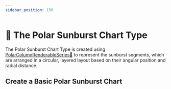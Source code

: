 ```yaml
---
sidebar_position: 150
---
```


# 🔄 The Polar Sunburst Chart Type

The Polar Sunburst Chart Type is created using [PolarColumnRenderableSeries:blue_book:](https://www.scichart.com/documentation/js/v4/typedoc/classes/polarcolumnrenderableseries.html) to represent the sunburst segments, which are arranged in a circular, layered layout based on their angular position and radial distance.

<ChartFromSciChartDemo 
    src="http://stagingdemo2.scichart.com/demo/iframe/polar-sunburst-chart"
    title="Polar Sunburst Chart"
/>

## Create a Basic Polar Sunburst Chart

<LiveDocSnippet name="./Basic/demo" />